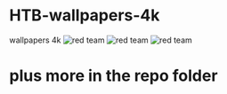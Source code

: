 # HTB-wallpapers-4k
wallpapers 4k
![red team](https://raw.githubusercontent.com/nevsec/HTB-wallpapers-4k/main/read%20team%20htb.png)
![red team](https://raw.githubusercontent.com/nevsec/HTB-wallpapers-4k/main/htb%20wallpapers%204k/purple%20team%20htb.png)
![red team](https://raw.githubusercontent.com/nevsec/HTB-wallpapers-4k/main/htb%20wallpapers%204k/blue%20team%20htb.png)
 # plus more in the repo folder
